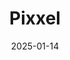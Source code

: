 ---  
layout: startup_page  
title: "Pixxel"  
id: "pixxel.space"  
permalink: "/pixxelpixxel.space01142025/"  
website: "https://www.pixxel.space/"  
funding_round: ""  
funding_amount: "$95M"  
investors: "Accenture Ventures, Google, Lightspeed Venture Partners, Radical Ventures"  
about: "Pixxel is an Indian space tech startup that builds and operates hyperspectral satellite constellations for Earth observation. Its satellites provide high-resolution imagery with over 150 spectral bands, enabling insights into various applications like agriculture, climate monitoring, and resource management. This superior data resolution helps clients detect subtle changes and anomalies not visible with other imaging technologies."  
markets: "Space Technology, Earth Observation, Remote Sensing, Agriculture"  
hq: "Bengaluru, Karnataka, India"  
founded_year: "2019"  
linkedin: "https://in.linkedin.com/company/pixxelspace"  
twitter: "https://twitter.com/pixxelspace"  
instagram: ""  
facebook: "https://www.facebook.com/pixxelspace"  
crunchbase: "https://www.crunchbase.com/organization/pixxel-81c6"  
pitchbook: "https://pitchbook.com/profiles/company/267653-71"  

date_display: "14-Jan-2025"  
date: "2025-01-14"

# SEO Optimization  
meta_title: "Pixxel -  Funding ($95M)"  
meta_description: "Pixxel, Pixxel is an Indian space tech startup that builds and operates hyperspectral satellite constellations for Earth observation. Its satellites provide h..."  
meta_keywords: "Pixxel, Space Technology, Earth Observation, Remote Sensing, Agriculture,  funding"  
canonical_url: "https://startup.projectstartups.com/pixxelpixxel.space01142025/"  
---